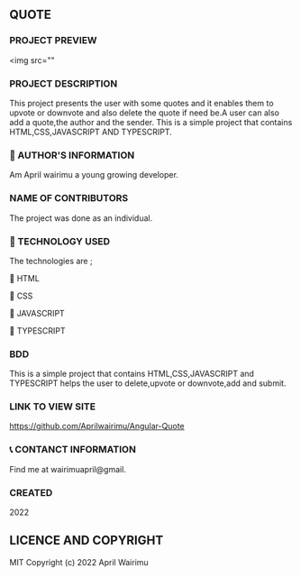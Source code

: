 ## QUOTE

### PROJECT PREVIEW

<img src=""

### PROJECT DESCRIPTION

This project presents the user with some quotes and it enables them to upvote or downvote and also delete the quote if need be.A user can also add a quote,the author and the sender. This is a simple project that contains HTML,CSS,JAVASCRIPT AND TYPESCRIPT.

### :information_desk_person: AUTHOR'S INFORMATION

Am April wairimu a young growing developer.

### NAME OF CONTRIBUTORS

The project was done as an individual.

### :pushpin: TECHNOLOGY USED

The technologies are ;

:small_blue_diamond: HTML

:small_blue_diamond: CSS

:small_blue_diamond: JAVASCRIPT

:small_blue_diamond: TYPESCRIPT

### BDD

This is a simple project that contains HTML,CSS,JAVASCRIPT and TYPESCRIPT helps the user to delete,upvote or downvote,add and submit.

### LINK TO VIEW SITE

https://github.com/Aprilwairimu/Angular-Quote

### :telephone_receiver: CONTANCT INFORMATION

Find me at wairimuapril@gmail.

### CREATED

2022

## LICENCE AND COPYRIGHT

MIT Copyright (c) 2022 April Wairimu
